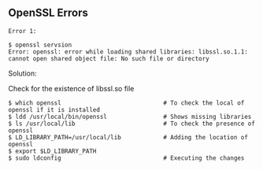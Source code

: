 ## OpenSSL Errors

``Error 1:``
```
$ openssl servsion
Error: openssl: error while loading shared libraries: libssl.so.1.1: cannot open shared object file: No such file or directory
```
Solution:

Check for the existence of libssl.so file
```
$ which openssl                             # To check the local of openssl if it is installed
$ ldd /usr/local/bin/openssl                # Shows missing libraries
$ ls /usr/local/lib                         # To check the presence of openssl
$ LD_LIBRARY_PATH=/usr/local/lib            # Adding the location of openssl
$ export $LD_LIBRARY_PATH
$ sudo ldconfig                             # Executing the changes
```
